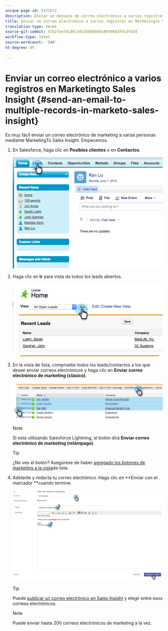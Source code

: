 ```yaml
---
unique-page-id: 5472672
description: Enviar un mensaje de correo electrónico a varios registros en la perspectiva de ventas de marketing - Documentos de marketing - Documentación del producto
title: Enviar un correo electrónico a varios registros en Marketingto Sales Insight
translation-type: tm+mt
source-git-commit: 47b2fee7d146c3dc558d4bbb10070683f4cdfd3d
workflow-type: tm+mt
source-wordcount: '148'
ht-degree: 0%

---
```



# Enviar un correo electrónico a varios registros en Marketingto Sales Insight {#send-an-email-to-multiple-records-in-marketo-sales-insight}

Es muy fácil enviar un correo electrónico de marketing a varias personas mediante MarketingTo Sales Insight. Empecemos.

1. En Salesforce, haga clic en **Posibles clientes** o en **Contactos**.

   ![](assets/image2015-6-1-14-3a40-3a35.png)

1. Haga clic en **Ir** para vista de todos los leads abiertos.

   ![](assets/image2015-6-1-14-3a41-3a42.png)

1. En la vista de lista, compruebe todos los leads/contactos a los que desee enviar correos electrónicos y haga clic en **Enviar correo electrónico de marketing (clásico)**.

   ![](assets/three.png)

   >[!NOTE]
   >
   >Si está utilizando Salesforce Lightning, el botón dirá **Enviar correo electrónico de marketing (relámpago)**.

   >[!TIP]
   >
   >¿No ves el botón? Asegúrese de haber [agregado los botones de marketing a la vista](add-marketo-sales-insight-tab-and-buttons-to-salesforce.md)de lista.

1. Adelante y redacta tu correo electrónico. Haga clic en **Enviar con el marcador **cuando termine.

   ![](assets/four.png)

   >[!TIP]
   >
   >Puede [publicar un correo electrónico en Sales Insight](../../../../../product-docs/marketo-sales-insight/msi-for-salesforce/features/actions-in-the-msi-panel/send-marketo-email/publish-an-email-to-sales-insight.md) y elegir entre esos correos electrónicos.

   >[!NOTE]
   >
   >Puede enviar hasta 200 correos electrónicos de marketing a la vez.

